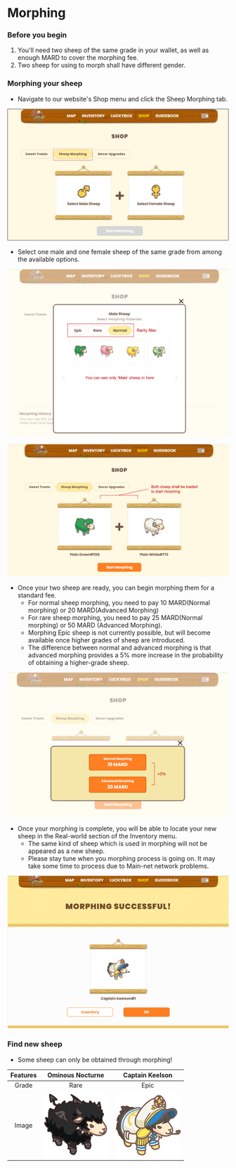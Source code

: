 # Morphing

### Before you begin

1. You'll need two sheep of the same grade in your wallet, as well as enough MARD to cover the morphing fee.
2. Two sheep for using to morph shall have different gender.



### Morphing your sheep

* Navigate to our website's Shop menu and click the Sheep Morphing tab.

![< Sheep morphing page >](<../../.gitbook/assets/Morphing page.PNG>)

* Select one male and one female sheep of the same grade from among the available options.

![< Find sheep on male board / female board >](<../../.gitbook/assets/Male sheep.png>)

![< Two sheep are loaded >](../../.gitbook/assets/sheeploaded.png)

* Once your two sheep are ready, you can begin morphing them for a standard fee.
  * For normal sheep morphing, you need to pay 10 MARD(Normal morphing) or 20 MARD(Advanced Morphing)
  * For rare sheep morphing, you need to pay 25 MARD(Normal morphing) or 50 MARD (Advanced Morphing).
  * Morphing Epic sheep is not currently possible, but will become available once higher grades of sheep are introduced.
  * The difference between normal and advanced morphing is that advanced morphing provides a 5% more increase in the probability of obtaining a higher-grade sheep.

![< Morphing fees >](<../../.gitbook/assets/fee selection.png>)

* Once your morphing is complete, you will be able to locate your new sheep in the Real-world section of the Inventory menu.
  * The same kind of sheep which is used in morphing will not be appeared as a new sheep.
  * Please stay tune when you morphing process is going on. It may take some time to process due to Main-net network problems.

![< New sheep is appeared!! >](<../../.gitbook/assets/Morphing successful.png>)



### Find new sheep

* Some sheep can only be obtained through morphing!

| Features |                  Ominous Nocturne                 |                  Captain Keelson                 |
| :------: | :-----------------------------------------------: | :----------------------------------------------: |
|   Grade  |                        Rare                       |                       Epic                       |
|   Image  | ![](<../../.gitbook/assets/Ominous Nocturne.png>) | ![](<../../.gitbook/assets/Captain Keelson.png>) |
